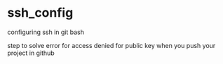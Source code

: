 # ssh_config
configuring ssh in git bash

step to solve error for access denied for public key when you push 
your project in github

